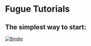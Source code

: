 # Fugue Tutorials

## The simplest way to start:
[![Binder](https://mybinder.org/badge_logo.svg)](https://mybinder.org/v2/gh/fugue-project/tutorials/master)

